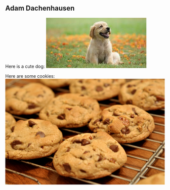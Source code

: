 ## Adam Dachenhausen

Here is a cute dog:
![Image of Cute Dog](https://github.com/adamdachenhausen/adamdachenhausen.github.io/blob/master/dog.jpg)

Here are some cookies:
![Image of cookies](https://github.com/adamdachenhausen/adamdachenhausen.github.io/blob/master/cookies.jpg)
